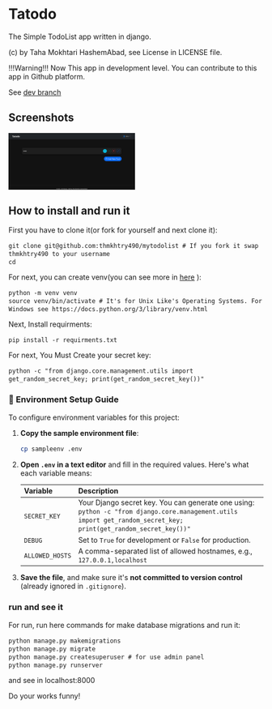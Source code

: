 # Tatodo

The Simple TodoList app written in django.

(c) by Taha Mokhtari HashemAbad, see License in LICENSE file.

!!!Warning!!! Now This app in development level. You can contribute to this app in Github platform.

See [dev branch](https://github.com/thmkhtry490/mytodolist/tree/dev)

## Screenshots

<div style="display: flex; gap: 10px; flex-wrap: wrap;">
  <img src="https://raw.githubusercontent.com/thmkhtry490/Tatodo/refs/heads/main/Screenshot_2025-08-05_23-49-01.png" alt="1" width="250">

</div>

## How to install and run it

First you have to clone it(or fork for yourself and next clone it):

```
git clone git@github.com:thmkhtry490/mytodolist # If you fork it swap thmkhtry490 to your username
cd 
```
For next, you can create venv(you can see more in [here](https://docs.python.org/3/library/venv.html) ):

```
python -m venv venv
source venv/bin/activate # It's for Unix Like's Operating Systems. For Windows see https://docs.python.org/3/library/venv.html 
```
Next, Install requirments:

```
pip install -r requirments.txt
```
For next, You Must Create your secret key:

```
python -c "from django.core.management.utils import get_random_secret_key; print(get_random_secret_key())"
```

### 📄 Environment Setup Guide

To configure environment variables for this project:

1. **Copy the sample environment file**:

   ```bash
   cp sampleenv .env
   ```

2. **Open `.env` in a text editor** and fill in the required values. Here's what each variable means:

   | Variable        | Description                                                                                                                                                         |
   | --------------- | ------------------------------------------------------------------------------------------------------------------------------------------------------------------- |
   | `SECRET_KEY`    | Your Django secret key. You can generate one using:<br>`python -c "from django.core.management.utils import get_random_secret_key; print(get_random_secret_key())"` |
   | `DEBUG`         | Set to `True` for development or `False` for production.                                                                                                            |
   | `ALLOWED_HOSTS` | A comma-separated list of allowed hostnames, e.g., `127.0.0.1,localhost`                                                                                            |

3. **Save the file**, and make sure it's **not committed to version control** (already ignored in `.gitignore`).

### run and see it

For run, run here commands for make database migrations and run it:

```
python manage.py makemigrations
python manage.py migrate
python manage.py createsuperuser # for use admin panel
python manage.py runserver
```
and see in localhost:8000 


Do your works funny!
